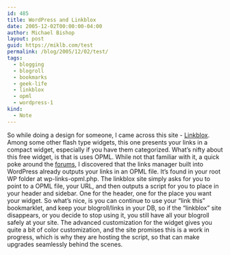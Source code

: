 ```yaml
---
id: 485
title: WordPress and Linkblox
date: 2005-12-02T00:00:00-04:00
author: Michael Bishop
layout: post
guid: https://miklb.com/test
permalink: /blog/2005/12/02/test/
tags:
  - blogging
  - blogroll
  - bookmarks
  - geek-life
  - linkblox
  - opml
  - wordpress-1
kind:
  - Note
---
```

<p>So while doing a design for someone, I came across this site - <a href="http://www.blogbox.com/linkblox.php">Linkblox</a>.   Among some other flash type widgets, this one presents your links in a compact widget, especially if you have them categorized.  What’s nifty about this free widget, is that is uses OPML.  While not that familiar with it, a quick poke around the <a href="http://support.wordpress.org">forums</a>, I discovered that the links manager built into WordPress already outputs your links in an OPML file.  It’s found in your root WP folder at wp-links-opml.php.   The linkblox site simply asks for you to point to a OPML file, your URL, and then outputs a script  for you to place in your header and sidebar.  One for the header, one for the place you want your widget.  So what’s nice, is you can continue to use your “link this” bookmarklet, and keep your blogroll/links in your DB, so if the “linkblox” site disappears, or you decide to stop using it, you still have all your blogroll safely at your site.  The advanced customization for the widget gives you quite a bit of color customization, and the site promises this is a work in progress, which is why they are hosting the script, so that can make upgrades seamlessly behind the scenes.</p>